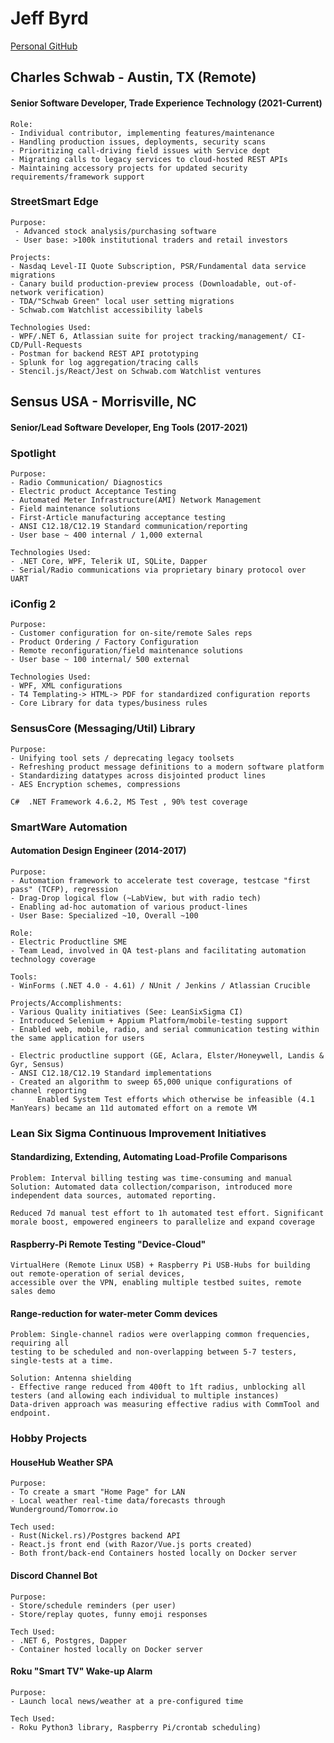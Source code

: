 # Jeff Byrd
[Personal GitHub](https://github.com/dukedvl)

## Charles Schwab - Austin, TX (Remote)
#### Senior Software Developer, Trade Experience Technology (2021-Current)
```
Role:
- Individual contributor, implementing features/maintenance
- Handling production issues, deployments, security scans
- Prioritizing call-driving field issues with Service dept
- Migrating calls to legacy services to cloud-hosted REST APIs
- Maintaining accessory projects for updated security requirements/framework support
```
### StreetSmart Edge
```
Purpose:
 - Advanced stock analysis/purchasing software
 - User base: >100k institutional traders and retail investors

Projects:
- Nasdaq Level-II Quote Subscription, PSR/Fundamental data service migrations
- Canary build production-preview process (Downloadable, out-of-network verification)
- TDA/"Schwab Green" local user setting migrations
- Schwab.com Watchlist accessibility labels

Technologies Used:
- WPF/.NET 6, Atlassian suite for project tracking/management/ CI-CD/Pull-Requests
- Postman for backend REST API prototyping
- Splunk for log aggregation/tracing calls
- Stencil.js/React/Jest on Schwab.com Watchlist ventures
```

## Sensus USA - Morrisville, NC
#### Senior/Lead Software Developer, Eng Tools (2017-2021)
### Spotlight
```
Purpose: 
- Radio Communication/ Diagnostics 
- Electric product Acceptance Testing
- Automated Meter Infrastructure(AMI) Network Management
- Field maintenance solutions
- First-Article manufacturing acceptance testing
- ANSI C12.18/C12.19 Standard communication/reporting
- User base ~ 400 internal / 1,000 external

Technologies Used:
- .NET Core, WPF, Telerik UI, SQLite, Dapper
- Serial/Radio communications via proprietary binary protocol over UART

```
### iConfig 2
```
Purpose: 
- Customer configuration for on-site/remote Sales reps
- Product Ordering / Factory Configuration 
- Remote reconfiguration/field maintenance solutions
- User base ~ 100 internal/ 500 external

Technologies Used:
- WPF, XML configurations
- T4 Templating-> HTML-> PDF for standardized configuration reports
- Core Library for data types/business rules
```

### SensusCore (Messaging/Util) Library
```
Purpose: 
- Unifying tool sets / deprecating legacy toolsets
- Refreshing product message definitions to a modern software platform
- Standardizing datatypes across disjointed product lines
- AES Encryption schemes, compressions

C#  .NET Framework 4.6.2, MS Test , 90% test coverage
```

### SmartWare Automation
#### Automation Design Engineer (2014-2017)
```
Purpose:
- Automation framework to accelerate test coverage, testcase "first pass" (TCFP), regression
- Drag-Drop logical flow (~LabView, but with radio tech)
- Enabling ad-hoc automation of various product-lines 
- User Base: Specialized ~10, Overall ~100

Role:
- Electric Productline SME
- Team Lead, involved in QA test-plans and facilitating automation technology coverage

Tools:
- WinForms (.NET 4.0 - 4.61) / NUnit / Jenkins / Atlassian Crucible

Projects/Accomplishments:
- Various Quality initiatives (See: LeanSixSigma CI)
- Introduced Selenium + Appium Platform/mobile-testing support
- Enabled web, mobile, radio, and serial communication testing within the same application for users

- Electric productline support (GE, Aclara, Elster/Honeywell, Landis & Gyr, Sensus)
- ANSI C12.18/C12.19 Standard implementations
- Created an algorithm to sweep 65,000 unique configurations of channel reporting 
-     Enabled System Test efforts which otherwise be infeasible (4.1 ManYears) became an 11d automated effort on a remote VM

``` 
### Lean Six Sigma Continuous Improvement Initiatives
#### Standardizing, Extending, Automating Load-Profile Comparisons
```
Problem: Interval billing testing was time-consuming and manual
Solution: Automated data collection/comparison, introduced more independent data sources, automated reporting.

Reduced 7d manual test effort to 1h automated test effort. Significant morale boost, empowered engineers to parallelize and expand coverage
```
#### Raspberry-Pi Remote Testing "Device-Cloud"
```
VirtualHere (Remote Linux USB) + Raspberry Pi USB-Hubs for building out remote-operation of serial devices,
accessible over the VPN, enabling multiple testbed suites, remote sales demo
```
#### Range-reduction for water-meter Comm devices
```
Problem: Single-channel radios were overlapping common frequencies, requiring all 
testing to be scheduled and non-overlapping between 5-7 testers, single-tests at a time. 

Solution: Antenna shielding 
- Effective range reduced from 400ft to 1ft radius, unblocking all testers (and allowing each individual to multiple instances)
Data-driven approach was measuring effective radius with CommTool and endpoint.
```

### Hobby Projects
#### HouseHub Weather SPA
```
Purpose:
- To create a smart "Home Page" for LAN
- Local weather real-time data/forecasts through Wunderground/Tomorrow.io

Tech used:
- Rust(Nickel.rs)/Postgres backend API
- React.js front end (with Razor/Vue.js ports created)
- Both front/back-end Containers hosted locally on Docker server
```

#### Discord Channel Bot
```
Purpose:
- Store/schedule reminders (per user)
- Store/replay quotes, funny emoji responses

Tech Used:
- .NET 6, Postgres, Dapper
- Container hosted locally on Docker server
```

#### Roku "Smart TV" Wake-up Alarm
```
Purpose:
- Launch local news/weather at a pre-configured time

Tech Used:
- Roku Python3 library, Raspberry Pi/crontab scheduling)
```
